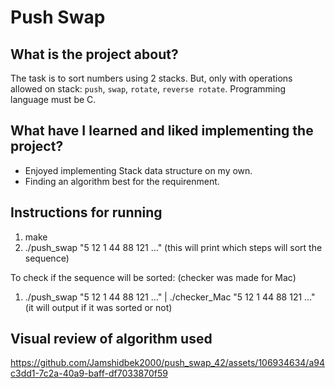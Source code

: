 # Push Swap

## What is the project about?
The task is to sort numbers using 2 stacks. But, only with operations allowed on stack: `push`, `swap`, `rotate`, `reverse rotate`. Programming language must be C.

## What have I learned and liked implementing the project?
* Enjoyed implementing Stack data structure on my own.
* Finding an algorithm best for the requirenment.

## Instructions for running
1. make
2. ./push_swap "5 12 1 44 88 121 ..." (this will print which steps will sort the sequence)

To check if the sequence will be sorted: (checker was made for Mac)
1. ./push_swap "5 12 1 44 88 121 ..." | ./checker_Mac "5 12 1 44 88 121 ..." (it will output if it was sorted or not)

## Visual review of algorithm used
https://github.com/Jamshidbek2000/push_swap_42/assets/106934634/a94c3dd1-7c2a-40a9-baff-df7033870f59
